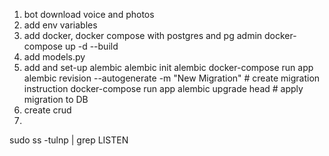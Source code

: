 1. bot download voice and photos
2. add env variables
3. add docker, docker compose with postgres and pg admin
docker-compose up -d --build
4. add models.py
5. add and set-up alembic
alembic init alembic
docker-compose run app alembic revision --autogenerate -m "New Migration"  # create migration instruction
docker-compose run app alembic upgrade head  # apply migration to DB
6. create crud
7. 
sudo ss -tulnp | grep LISTEN

